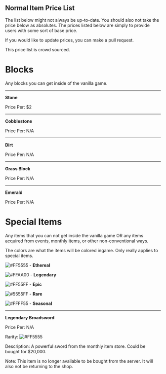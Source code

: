 ## Normal Item Price List

The list below might not always be up-to-date. You should also not take the price below as absolutes.
The prices listed below are simply to provide users with some sort of base price. 

If you would like to update prices, you can make a pull request. 

This price list is crowd sourced. 

# Blocks
Any blocks you can get inside of the vanilla game.

___
**Stone**

Price Per: $2
___
**Cobblestone**

Price Per: N/A
___
**Dirt**

Price Per: N/A
___
**Grass Block**

Price Per: N/A
___
**Emerald**

Price Per: N/A






<!-- Please keep a large blank space between each category -->







# Special Items
Any items that you can not get inside the vanilla game OR any items acquired from events, monthly items, or other non-conventional ways.


The colors are what the items will be colored ingame. Only really applies to special items.

![#FF5555](https://placehold.it/15/FF5555/000000?text=+) - **Ethereal**


![#FFAA00](https://placehold.it/15/FFAA00/000000?text=+) - **Legendary**


![#FF55FF](https://placehold.it/15/FF55FF/000000?text=+) - **Epic**


![#5555FF](https://placehold.it/15/5555FF/000000?text=+) - **Rare**


![#FFFF55](https://placehold.it/15/FFFF55/000000?text=+) - **Seasonal**

___
**Legendary Broadsword**

Price Per: N/A

Rarity: ![#FF5555](https://placehold.it/15/FF5555/000000?text=+)

Description: A powerful sword from the monthly item store. Could be bought for $20,000.

Note: This item is no longer available to be bought from the server. It will also not be returning to the shop.
